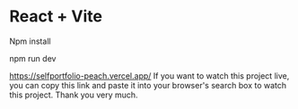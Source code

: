 # React + Vite

Npm install

npm run dev

https://selfportfolio-peach.vercel.app/ If you want to watch this project live, you can copy this link and paste it into your browser's search box to watch this project. Thank you very much.
